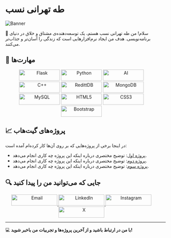  # طه تهرانی نسب

![Banner](https://via.placeholder.com/1200x300?text=Taha+Tehrani+Nasab+-+Developer)

👋 سلام! من طه تهرانی نسب هستم، یک توسعه‌دهنده‌ی مشتاق و خلاق در دنیای برنامه‌نویسی. هدف من ایجاد نرم‌افزارهایی است که زندگی را آسان‌تر و جذاب‌تر می‌کنند.

## 🔧 مهارت‌ها

<div style="width:95%" align="center">
	<img style="width:8rem;height:35px;" src="https://img.shields.io/badge/flask-%23323330.svg?style=for-the-badge&logo=flask&logoColor=%23F7DF1E" alt="Flask" title="Flask"/>
	<img style="width:8rem;height:35px;" src="https://img.shields.io/badge/python-%23007ACC.svg?style=for-the-badge&logo=python&logoColor=white" alt="Python" title="Python"/>
	<img style="width:8rem;height:35px;" src="https://img.shields.io/badge/ai-6DA55F?style=for-the-badge&logo=ai&logoColor=white" alt="AI" title="Artificial Intelligence"/>
	<img style="width:8rem;height:35px;" src="https://img.shields.io/badge/c++-%23404d59.svg?style=for-the-badge&logo=cpp&logoColor=%2361DAFB" alt="C++" title="C++"/>
	<img style="width:8rem;height:35px;" src="https://img.shields.io/badge/redittDB-%23E0234E.svg?style=for-the-badge&logo=redittdb&logoColor=white" alt="RedittDB" title="RedittDB"/>
	<img style="width:8rem;height:35px;" src="https://img.shields.io/badge/MongoDB-%234ea94b.svg?style=for-the-badge&logo=mongodb&logoColor=white" alt="MongoDB" title="MongoDB"/>
	<img style="width:8rem;height:35px;" src="https://img.shields.io/badge/mysql-%2300f.svg?style=for-the-badge&logo=mysql&logoColor=white" alt="MySQL" title="MySQL"/>
	<img style="width:8rem;height:35px;" src="https://img.shields.io/badge/html5-%23E34F26.svg?style=for-the-badge&logo=html5&logoColor=white" alt="HTML5" title="HTML5"/>
	<img style="width:8rem;height:35px;" src="https://img.shields.io/badge/css3-%231572B6.svg?style=for-the-badge&logo=css3&logoColor=white" alt="CSS3" title="CSS3"/>
	<img style="width:8rem;height:35px;" src="https://img.shields.io/badge/bootstrap-%23563D7C.svg?style=for-the-badge&logo=bootstrap&logoColor=white" alt="Bootstrap" title="Bootstrap"/>
</div>

## 📈 پروژه‌های گیت‌هاب

در اینجا برخی از پروژه‌هایی که بر روی آن‌ها کار کرده‌ام آمده است:

- [پروژه اول](https://github.com/username/project-one): توضیح مختصری درباره اینکه این پروژه چه کاری انجام می‌دهد.
- [پروژه دوم](https://github.com/username/project-two): توضیح مختصری درباره اینکه این پروژه چه کاری انجام می‌دهد.
- [پروژه سوم](https://github.com/username/project-three): توضیح مختصری درباره اینکه این پروژه چه کاری انجام می‌دهد.

## 🔍 جایی که می‌توانید من را پیدا کنید

<div style="width:95%" align="center">
	<a href="mailto:tahatehranin@yandex.com">
		<img style="width:9rem;height:35px;" src="https://img.shields.io/badge/mail-D14836?style=for-the-badge&logo=gmail&logoColor=white" alt="Email" title="Email"/>
	</a>
	<a href="https://www.linkedin.com/in/taha-tehrani-nasab/">
		<img style="width:9rem;height:35px;" src="https://img.shields.io/badge/LinkedIn-0077B5?style=for-the-badge&logo=linkedin&logoColor=white" alt="LinkedIn" title="LinkedIn"/>
	</a>
	<a href="https://www.instagram.com/tahatehran/">
		<img style="width:9rem;height:35px;" src="https://img.shields.io/badge/Instagram-E4405F?style=for-the-badge&logo=instagram&logoColor=white" alt="Instagram" title="Instagram"/>
	</a>
	<a href="https://x.com/tahatehran">
		<img style="width:9rem;height:35px;" src="https://img.shields.io/badge/x-1DA1F2?style=for-the-badge&logo=x&logoColor=white" alt="X" title="X (formerly Twitter)"/>
	</a>
</div>

---

💻 **با من در ارتباط باشید و از آخرین پروژه‌ها و تجربیات من باخبر شوید!**
